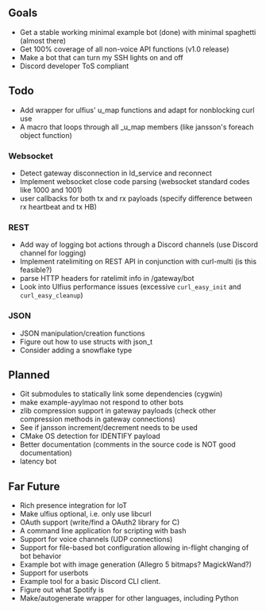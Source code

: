 ## Goals
* Get a stable working minimal example bot (done) with minimal spaghetti (almost there)
* Get 100% coverage of all non-voice API functions (v1.0 release)
* Make a bot that can turn my SSH lights on and off
* Discord developer ToS compliant

## Todo
* Add wrapper for ulfius' u_map functions and adapt for nonblocking curl use
* A macro that loops through all _u_map members (like jansson's foreach object function)

### Websocket
* Detect gateway disconnection in ld_service and reconnect
* Implement websocket close code parsing (websocket standard codes like 1000 and 1001)
* user callbacks for both tx and rx payloads (specify difference between rx heartbeat and tx HB)

### REST
* Add way of logging bot actions through a Discord channels (use Discord channel for logging)
* Implement ratelimiting on REST API in conjunction with curl-multi (is this feasible?)
* parse HTTP headers for ratelimit info in /gateway/bot
* Look into Ulfius performance issues (excessive ``curl_easy_init`` and ``curl_easy_cleanup``)

### JSON
* JSON manipulation/creation functions
* Figure out how to use structs with json_t
* Consider adding a snowflake type

## Planned
* Git submodules to statically link some dependencies (cygwin)
* make example-ayylmao not respond to other bots
* zlib compression support in gateway payloads (check other compression methods in gateway connections)
* See if jansson increment/decrement needs to be used
* CMake OS detection for IDENTIFY payload
* Better documentation (comments in the source code is NOT good documentation)
* latency bot

## Far Future
* Rich presence integration for IoT
* Make ulfius optional, i.e. only use libcurl
* OAuth support (write/find a OAuth2 library for C)
* A command line application for scripting with bash
* Support for voice channels (UDP connections)
* Support for file-based bot configuration allowing in-flight changing of bot behavior
* Example bot with image generation (Allegro 5 bitmaps? MagickWand?)
* Support for userbots
* Example tool for a basic Discord CLI client.
* Figure out what Spotify is
* Make/autogenerate wrapper for other languages, including Python